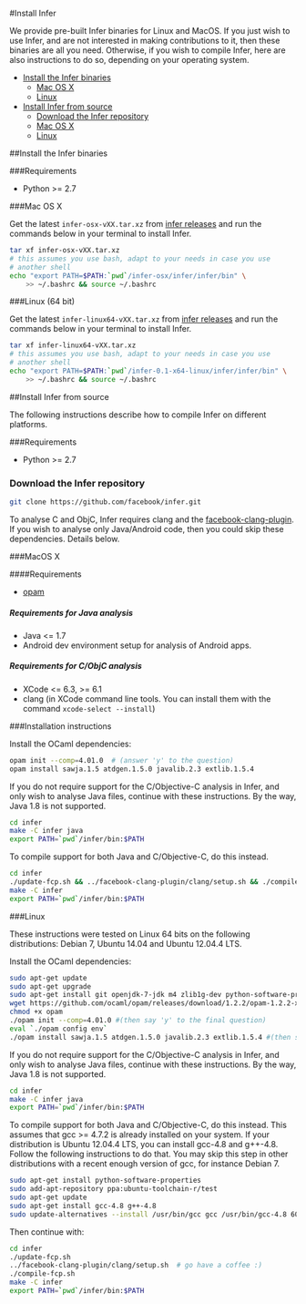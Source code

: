 #Install Infer

We provide pre-built Infer binaries for Linux and MacOS.  If you just
wish to use Infer, and are not interested in making contributions to
it, then these binaries are all you need.  Otherwise, if you wish to
compile Infer, here are also instructions to do so, depending on your
operating system.

- [Install the Infer binaries](INSTALL.md#install-the-infer-binaries)
	- [Mac OS X](INSTALL.md#mac-os-x)
	- [Linux](INSTALL.md#linux-64-bit)
- [Install Infer from source](INSTALL.md#install-infer-from-source)
	- [Download the Infer repository](INSTALL.md#download-the-infer-repository)
	- [Mac OS X](INSTALL.md#macos-x)
	- [Linux](INSTALL.md#linux)

##Install the Infer binaries

###Requirements

- Python >= 2.7

###Mac OS X 

Get the latest `infer-osx-vXX.tar.xz` from [infer
releases](https://github.com/facebook/infer/releases) and run the
commands below in your terminal to install Infer.

 ```bash
tar xf infer-osx-vXX.tar.xz
# this assumes you use bash, adapt to your needs in case you use
# another shell
echo "export PATH=$PATH:`pwd`/infer-osx/infer/infer/bin" \
     >> ~/.bashrc && source ~/.bashrc
```

###Linux (64 bit)

Get the latest `infer-linux64-vXX.tar.xz` from [infer
releases](https://github.com/facebook/infer/releases) and run the
commands below in your terminal to install Infer.

 ```bash
tar xf infer-linux64-vXX.tar.xz 
# this assumes you use bash, adapt to your needs in case you use
# another shell
echo "export PATH=$PATH:`pwd`/infer-0.1-x64-linux/infer/infer/bin" \
     >> ~/.bashrc && source ~/.bashrc
```


##Install Infer from source

The following instructions describe how to compile Infer on different
platforms.

###Requirements

- Python >= 2.7

### Download the Infer repository

```bash
git clone https://github.com/facebook/infer.git
```

To analyse C and ObjC, Infer requires clang and the
[facebook-clang-plugin](https://github.com/facebook/facebook-clang-plugins). If
you wish to analyse only Java/Android code, then you could skip these
dependencies. Details below.

###MacOS X 

####Requirements

- [opam](https://opam.ocaml.org/doc/Install.html#OSX)

##### Requirements for Java analysis

- Java <= 1.7
- Android dev environment setup for analysis of Android apps.

##### Requirements for C/ObjC analysis 

- XCode <= 6.3, >= 6.1
- clang (in XCode command line tools. You can install them with the command `xcode-select --install`)

###Installation instructions

Install the OCaml dependencies:

```bash
opam init --comp=4.01.0  # (answer 'y' to the question)
opam install sawja.1.5 atdgen.1.5.0 javalib.2.3 extlib.1.5.4
```

If you do not require support for the C/Objective-C analysis in Infer,
and only wish to analyse Java files, continue with these
instructions. By the way, Java 1.8 is not supported.

```bash
cd infer
make -C infer java
export PATH=`pwd`/infer/bin:$PATH
```

To compile support for both Java and C/Objective-C, do this instead.

```bash
cd infer
./update-fcp.sh && ../facebook-clang-plugin/clang/setup.sh && ./compile-fcp.sh # go have a coffee :)
make -C infer
export PATH=`pwd`/infer/bin:$PATH
```

###Linux

These instructions were tested on Linux 64 bits on the following
distributions: Debian 7, Ubuntu 14.04 and Ubuntu 12.04.4 LTS.

Install the OCaml dependencies:

```bash
sudo apt-get update
sudo apt-get upgrade
sudo apt-get install git openjdk-7-jdk m4 zlib1g-dev python-software-properties build-essential libgmp-dev libmpfr-dev libmpc-dev unzip
wget https://github.com/ocaml/opam/releases/download/1.2.2/opam-1.2.2-x86_64-Linux -O opam
chmod +x opam
./opam init --comp=4.01.0 #(then say 'y' to the final question)
eval `./opam config env`
./opam install sawja.1.5 atdgen.1.5.0 javalib.2.3 extlib.1.5.4 #(then say 'y' to the question)
```

If you do not require support for the C/Objective-C analysis in Infer,
and only wish to analyse Java files, continue with these
instructions. By the way, Java 1.8 is not supported.

```bash
cd infer
make -C infer java
export PATH=`pwd`/infer/bin:$PATH
```

To compile support for both Java and C/Objective-C, do this
instead. This assumes that gcc >= 4.7.2 is already installed on your
system. If your distribution is Ubuntu 12.04.4 LTS, you can install
gcc-4.8 and g++-4.8. Follow the following instructions to do that. You
may skip this step in other distributions with a recent enough version
of gcc, for instance Debian 7.

```bash
sudo apt-get install python-software-properties
sudo add-apt-repository ppa:ubuntu-toolchain-r/test
sudo apt-get update
sudo apt-get install gcc-4.8 g++-4.8
sudo update-alternatives --install /usr/bin/gcc gcc /usr/bin/gcc-4.8 60 --slave /usr/bin/g++ g++ /usr/bin/g++-4.8
``` 

Then continue with:

```bash
cd infer
./update-fcp.sh
../facebook-clang-plugin/clang/setup.sh  # go have a coffee :)
./compile-fcp.sh
make -C infer
export PATH=`pwd`/infer/bin:$PATH
```
